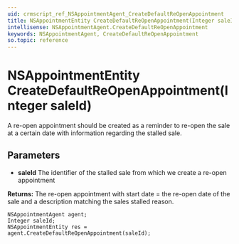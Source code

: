 ```yaml
---
uid: crmscript_ref_NSAppointmentAgent_CreateDefaultReOpenAppointment
title: NSAppointmentEntity CreateDefaultReOpenAppointment(Integer saleId)
intellisense: NSAppointmentAgent.CreateDefaultReOpenAppointment
keywords: NSAppointmentAgent, CreateDefaultReOpenAppointment
so.topic: reference
---
```


# NSAppointmentEntity CreateDefaultReOpenAppointment(Integer saleId)

A re-open appointment should be created as a reminder to re-open the sale at a certain date with information regarding the stalled sale. 

## Parameters

* **saleId** The identifier of the stalled sale from which we create a re-open appointment

**Returns:** The re-open appointment with start date = the re-open date of the sale and a description matching the sales stalled reason. 

```crmscript
NSAppointmentAgent agent;
Integer saleId;
NSAppointmentEntity res = agent.CreateDefaultReOpenAppointment(saleId);
```

